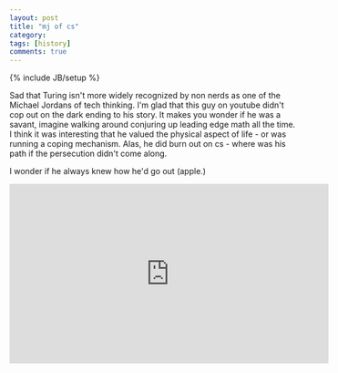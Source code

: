 ```yaml
---
layout: post
title: "mj of cs"
category: 
tags: [history]
comments: true
---
```

{% include JB/setup %}
  
Sad that Turing isn't more widely recognized by non nerds as one of the Michael Jordans of tech thinking.  I'm glad that this guy on youtube didn't cop out on the dark ending to his story.  It makes you wonder if he was a savant, imagine walking around conjuring up leading edge math all the time.  I think it was interesting that he valued the physical aspect of life - or was running a coping mechanism.  Alas, he did burn out on cs - where was his path if the persecution didn't come along.  
  
I wonder if he always knew how he'd go out (apple.)
  
<iframe width="560" height="315" src="https://www.youtube.com/embed/57xXSfG39i0" frameborder="0" allowfullscreen></iframe>
